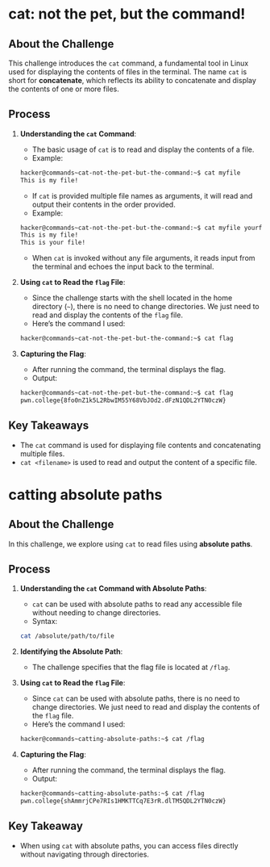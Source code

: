 # cat: not the pet, but the command!

## About the Challenge
This challenge introduces the `cat` command, a fundamental tool in Linux used for displaying the contents of files in the terminal. The name `cat` is short for **concatenate**, which reflects its ability to concatenate and display the contents of one or more files.

## Process
1. **Understanding the `cat` Command**:
    - The basic usage of `cat` is to read and display the contents of a file.
    - Example:
    ```bash
    hacker@commands~cat-not-the-pet-but-the-command:~$ cat myfile
    This is my file!
    ```
    - If `cat` is provided multiple file names as arguments, it will read and output their contents in the order provided.
    - Example:
    ```bash
    hacker@commands~cat-not-the-pet-but-the-command:~$ cat myfile yourfile
    This is my file!
    This is your file!
    ```
    - When `cat` is invoked without any file arguments, it reads input from the terminal and echoes the input back to the terminal.

2. **Using `cat` to Read the `flag` File**:
    - Since the challenge starts with the shell located in the home directory (`~`), there is no need to change directories. We just need to read and display the contents of the `flag` file.
    - Here’s the command I used:
    ```bash
    hacker@commands~cat-not-the-pet-but-the-command:~$ cat flag
    ```

3. **Capturing the Flag**:
    - After running the command, the terminal displays the flag.
    - Output:
    ```bash
    hacker@commands~cat-not-the-pet-but-the-command:~$ cat flag
    pwn.college{8fo0nZ1k5L2RbwIM55Y68VbJOd2.dFzN1QDL2YTN0czW}
    ```

## Key Takeaways
- The `cat` command is used for displaying file contents and concatenating multiple files.
- `cat <filename>` is used to read and output the content of a specific file.

# catting absolute paths

## About the Challenge
In this challenge, we explore using `cat` to read files using **absolute paths**.

## Process
1. **Understanding the `cat` Command with Absolute Paths**:
    - `cat` can be used with absolute paths to read any accessible file without needing to change directories.
    - Syntax:
    ```bash
    cat /absolute/path/to/file
    ```
2. **Identifying the Absolute Path**:
    - The challenge specifies that the flag file is located at `/flag`.
    
3. **Using `cat` to Read the `flag` File**:
    - Since `cat` can be used with absolute paths, there is no need to change directories. We just need to read and display the contents of the `flag` file.
    - Here’s the command I used:
    ```bash
    hacker@commands~catting-absolute-paths:~$ cat /flag
    ```

4. **Capturing the Flag**:
    - After running the command, the terminal displays the flag.
    - Output:
    ```bash
    hacker@commands~catting-absolute-paths:~$ cat /flag
    pwn.college{shAmmrjCPe7RIs1HMKTTCq7E3rR.dlTM5QDL2YTN0czW}
    ```

## Key Takeaway
- When using `cat` with absolute paths, you can access files directly without navigating through directories.

